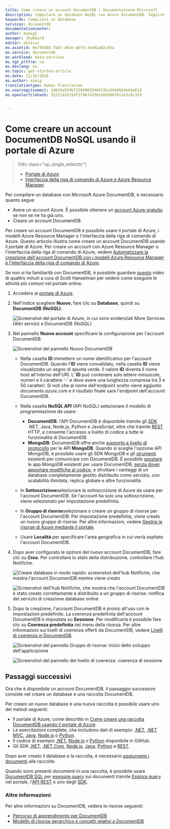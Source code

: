 ```yaml
---
title: Come creare un account DocumentDB | Documentazione Microsoft
description: Compilare un database NoSQL con Azure DocumentDB. Seguire queste istruzioni per creare un account DocumentDB e iniziare a compilare un database NoSQL estremamente veloce su scala mondiale.
keywords: Compilare un database
services: documentdb
documentationcenter: 
author: mimig1
manager: jhubbard
editor: monicar
ms.assetid: 0e7f8488-7bb7-463e-b6fd-3ae91a02c03a
ms.service: documentdb
ms.workload: data-services
ms.tgt_pltfrm: na
ms.devlang: na
ms.topic: get-started-article
ms.date: 11/16/2016
ms.author: mimig
translationtype: Human Translation
ms.sourcegitcommit: 2d833a559b72569983340972ba3b905b9e42e61d
ms.openlocfilehash: 32211d26314f1f967433dc689586f611e3c8c319


---
```

# <a name="how-to-create-a-documentdb-nosql-account-using-the-azure-portal"></a>Come creare un account DocumentDB NoSQL usando il portale di Azure
> [!div class="op_single_selector"]
> * [Portale di Azure](documentdb-create-account.md)
> * [Interfaccia della riga di comando di Azure e Azure Resource Manager](documentdb-automation-resource-manager-cli.md)
>
>

Per compilare un database con Microsoft Azure DocumentDB, è necessario quanto segue:

* Avere un account Azure. È possibile ottenere un [account Azure gratuito](https://azure.microsoft.com/free) se non se ne ha già uno.
* Creare un account DocumentDB.  

Per creare un account DocumentDB è possibile usare il portale di Azure, i modelli Azure Resource Manager o l'interfaccia della riga di comando di Azure. Questo articolo illustra come creare un account DocumentDB usando il portale di Azure. Per creare un account con Azure Resource Manager o l'interfaccia della riga di comando di Azure, vedere [Automatizzare la creazione dell'account DocumentDB con i modelli Azure Resource Manager e l'interfaccia della riga di comando di Azure](documentdb-automation-resource-manager-cli.md).

Se non si ha familiarità con DocumentDB, è possibile guardare [questo](https://azure.microsoft.com/documentation/videos/create-documentdb-on-azure/) video di quattro minuti a cura di Scott Hanselman per vedere come eseguire le attività più comuni nel portale online.

1. Accedere al [portale di Azure](https://portal.azure.com/).
2. Nell'indice scegliere **Nuovo**, fare clic su **Database**, quindi su **DocumentDB (NoSQL)**.

   ![Screenshot del portale di Azure, in cui sono evidenziati More Services (Altri servizi) e DocumentDB (NoSQL)](./media/documentdb-create-account/create-nosql-db-databases-json-tutorial-1.png)  
3. Nel pannello **Nuovo account** specificare la configurazione per l'account DocumentDB.

    ![Screenshot del pannello Nuovo DocumentDB](./media/documentdb-create-account/create-nosql-db-databases-json-tutorial-2.png)

   * Nella casella **ID** immettere un nome identificativo per l'account DocumentDB.  Quando l'**ID** viene convalidato, nella casella **ID** viene visualizzato un segno di spunta verde. Il valore **ID** diventa il nome host all'interno dell'URI. L' **ID** può contenere solo lettere minuscole, numeri e il carattere '-' e deve avere una lunghezza compresa tra 3 e 50 caratteri. Si noti che al nome dell'endpoint scelto viene aggiunto *documents.azure.com* e il risultato finale sarà l'endpoint dell'account DocumentDB.
   * Nella casella **NoSQL API** (API NoSQL) selezionare il modello di programmazione da usare:

     * **DocumentDB**: l'API DocumentDB è disponibile tramite gli [SDK](documentdb-sdk-dotnet.md) .NET, Java, Node.js, Python e JavaScript, oltre che tramite [REST](https://msdn.microsoft.com/library/azure/dn781481.aspx) HTTP, e consente l'accesso a livello di codice a tutte le funzionalità di DocumentDB.
     * **MongoDB**: DocumentDB offre anche [supporto a livello di protocollo](documentdb-protocol-mongodb.md) per le API **MongoDB**. Quando si sceglie l'opzione API MongoDB, è possibile usare gli SDK MongoDB e gli [strumenti](documentdb-mongodb-mongochef.md) esistenti per comunicare con DocumentDB. È possibile [spostare](documentdb-import-data.md) le app MongoDB esistenti per usare DocumentDB, [senza dover apportare modifiche al codice](documentdb-connect-mongodb-account.md), e sfruttare i vantaggi di un database completamente gestito distribuito come servizio, con scalabilità illimitata, replica globale e altre funzionalità.
   * In **Sottoscrizione**selezionare la sottoscrizione di Azure da usare per l'account DocumentDB. Se l'account ha solo una sottoscrizione, viene selezionato per impostazione predefinita.
   * In **Gruppo di risorse**selezionare o creare un gruppo di risorse per l'account DocumentDB.  Per impostazione predefinita, viene creato un nuovo gruppo di risorse. Per altre informazioni, vedere [Gestire le risorse di Azure mediante il portale](../azure-portal/resource-group-portal.md).
   * Usare **Località** per specificare l'area geografica in cui verrà ospitato l'account DocumentDB.
4. Dopo aver configurato le opzioni del nuovo account DocumentDB, fare clic su **Crea**. Per controllare lo stato della distribuzione, controllare l'hub Notifiche.  

   ![Creare database in modo rapido: screenshot dell'hub Notifiche, che mostra l'account DocumentDB mentre viene creato](./media/documentdb-create-account/create-nosql-db-databases-json-tutorial-4.png)  

   ![Screenshot dell'hub Notifiche, che mostra che l'account DocumentDB è stato creato correttamente e distribuito a un gruppo di risorse: notifica del servizio di creazione database online](./media/documentdb-create-account/create-nosql-db-databases-json-tutorial-5.png)
5. Dopo la creazione, l'account DocumentDB è pronto all'uso con le impostazioni predefinite. La coerenza predefinita dell'account DocumentDB è impostata su **Sessione**.  Per modificarla è possibile fare clic su **Coerenza predefinita** nel menu della risorsa. Per altre informazioni sui livelli di coerenza offerti da DocumentDB, vedere [Livelli di coerenza in DocumentDB](documentdb-consistency-levels.md).

   ![Screenshot del pannello Gruppo di risorse: inizio dello sviluppo dell'applicazione](./media/documentdb-create-account/create-nosql-db-databases-json-tutorial-6.png)  

   ![Screenshot del pannello del livello di coerenza: coerenza di sessione](./media/documentdb-create-account/create-nosql-db-databases-json-tutorial-7.png)  

[Come creare un account DocumentDB]: #Howto
[Passaggi successivi]: #NextSteps
[documentdb-manage]:../articles/documentdb/documentdb-manage.md


## <a name="next-steps"></a>Passaggi successivi
Ora che è disponibile un account DocumentDB, il passaggio successivo consiste nel creare un database e una raccolta DocumentDB.

Per creare un nuovo database e una nuova raccolta è possibile usare uno dei metodi seguenti:

* Il portale di Azure, come descritto in [Come creare una raccolta DocumentDB usando il portale di Azure](documentdb-create-collection.md).
* Le esercitazioni complete, che includono dati di esempio: [.NET](documentdb-get-started.md), [.NET MVC](documentdb-dotnet-application.md), [Java](documentdb-java-application.md), [Node.js](documentdb-nodejs-application.md) o [Python](documentdb-python-application.md).
* Il codice di esempio [.NET](documentdb-dotnet-samples.md#database-examples), [Node.js](documentdb-nodejs-samples.md#database-examples) o [Python](documentdb-python-samples.md#database-examples) disponibile in GitHub.
* Gli SDK [.NET](documentdb-sdk-dotnet.md), [.NET Core](documentdb-sdk-dotnet-core.md), [Node.js](documentdb-sdk-node.md), [Java](documentdb-sdk-java.md), [Python](documentdb-sdk-python.md) e [REST](https://msdn.microsoft.com/library/azure/mt489072.aspx).

Dopo aver creato il database e la raccolta, è necessario [aggiungere i documenti](documentdb-view-json-document-explorer.md) alle raccolte.

Quando sono presenti documenti in una raccolta, è possibile usare [DocumentDB SQL](documentdb-sql-query.md) per [eseguire query](documentdb-sql-query.md#executing-sql-queries) sui documenti tramite [Esplora query](documentdb-query-collections-query-explorer.md) nel portale, l'[API REST](https://msdn.microsoft.com/library/azure/dn781481.aspx) o uno degli [SDK](documentdb-sdk-dotnet.md).

### <a name="learn-more"></a>Altre informazioni
Per altre informazioni su DocumentDB, vedere le risorse seguenti:

* [Percorso di apprendimento per DocumentDB](https://azure.microsoft.com/documentation/learning-paths/documentdb/)
* [Modello di risorse gerarchico e concetti relativi a DocumentDB](documentdb-resources.md)



<!--HONumber=Nov16_HO3-->


